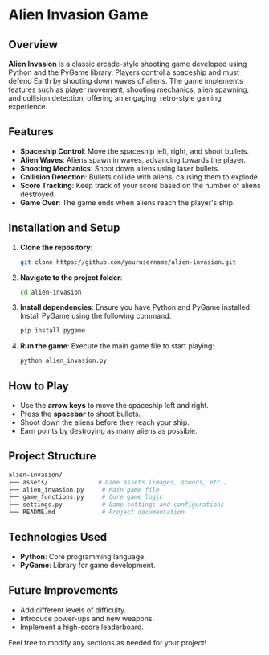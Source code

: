# Alien Invasion Game

## Overview
**Alien Invasion** is a classic arcade-style shooting game developed using Python and the PyGame library. Players control a spaceship and must defend Earth by shooting down waves of aliens. The game implements features such as player movement, shooting mechanics, alien spawning, and collision detection, offering an engaging, retro-style gaming experience.

## Features
- **Spaceship Control**: Move the spaceship left, right, and shoot bullets.
- **Alien Waves**: Aliens spawn in waves, advancing towards the player.
- **Shooting Mechanics**: Shoot down aliens using laser bullets.
- **Collision Detection**: Bullets collide with aliens, causing them to explode.
- **Score Tracking**: Keep track of your score based on the number of aliens destroyed.
- **Game Over**: The game ends when aliens reach the player's ship.

## Installation and Setup
1. **Clone the repository**:
   ```bash
   git clone https://github.com/yourusername/alien-invasion.git
   ```

2. **Navigate to the project folder**:
   ```bash
   cd alien-invasion
   ```

3. **Install dependencies**:
   Ensure you have Python and PyGame installed. Install PyGame using the following command:
   ```bash
   pip install pygame
   ```

4. **Run the game**:
   Execute the main game file to start playing:
   ```bash
   python alien_invasion.py
   ```

## How to Play
- Use the **arrow keys** to move the spaceship left and right.
- Press the **spacebar** to shoot bullets.
- Shoot down the aliens before they reach your ship.
- Earn points by destroying as many aliens as possible.

## Project Structure
```bash
alien-invasion/
├── assets/              # Game assets (images, sounds, etc.)
├── alien_invasion.py     # Main game file
├── game_functions.py     # Core game logic
├── settings.py           # Game settings and configurations
└── README.md             # Project documentation
```

## Technologies Used
- **Python**: Core programming language.
- **PyGame**: Library for game development.

## Future Improvements
- Add different levels of difficulty.
- Introduce power-ups and new weapons.
- Implement a high-score leaderboard.

Feel free to modify any sections as needed for your project!
